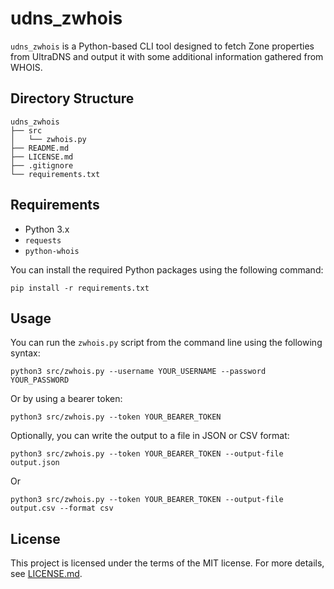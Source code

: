 # udns_zwhois

`udns_zwhois` is a Python-based CLI tool designed to fetch Zone properties from UltraDNS and output it with some additional information gathered from WHOIS.

## Directory Structure

```
udns_zwhois
├── src
│   └── zwhois.py
├── README.md
├── LICENSE.md
├── .gitignore
└── requirements.txt
```

## Requirements

- Python 3.x
- `requests`
- `python-whois`

You can install the required Python packages using the following command:

```
pip install -r requirements.txt
```

## Usage

You can run the `zwhois.py` script from the command line using the following syntax:

```
python3 src/zwhois.py --username YOUR_USERNAME --password YOUR_PASSWORD
```

Or by using a bearer token:

```
python3 src/zwhois.py --token YOUR_BEARER_TOKEN
```

Optionally, you can write the output to a file in JSON or CSV format:

```
python3 src/zwhois.py --token YOUR_BEARER_TOKEN --output-file output.json
```

Or

```
python3 src/zwhois.py --token YOUR_BEARER_TOKEN --output-file output.csv --format csv
```

## License

This project is licensed under the terms of the MIT license. For more details, see [LICENSE.md](./LICENSE.md).
